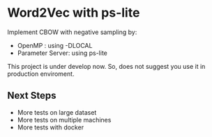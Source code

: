 # Word2Vec with ps-lite

Implement CBOW with negative sampling by:

- OpenMP : using -DLOCAL
- Parameter Server: using ps-lite

This project is under develop now. So, does not suggest you use it in production enviroment.

## Next Steps

- More tests on large dataset
- More tests on multiple machines
- More tests with docker
